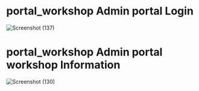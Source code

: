 # portal_workshop Admin portal Login
![Screenshot (137)](https://user-images.githubusercontent.com/77282305/203960299-1915755b-7bf2-4340-8cf9-ec2f771d8a2c.png)
# portal_workshop Admin portal workshop Information
![Screenshot (130)](https://user-images.githubusercontent.com/77282305/203961052-d4a6ca08-a551-4fb8-84f0-5361d78782a4.png)

